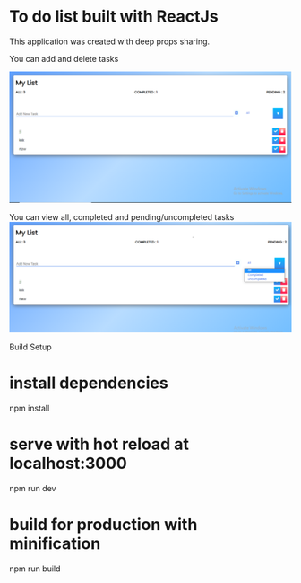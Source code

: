 # To do list built with ReactJs
This application was created with deep props sharing.

You can add and delete tasks

![](images/MyList.PNG)

You can view all, completed and pending/uncompleted tasks
![](images/MyList2.PNG)

Build Setup
# install dependencies
npm install

# serve with hot reload at localhost:3000
npm run dev

# build for production with minification
npm run build
